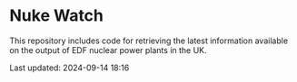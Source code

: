 # Nuke Watch

This repository includes code for retrieving the latest information available on the output of EDF nuclear power plants in the UK.

Last updated: 2024-09-14 18:16